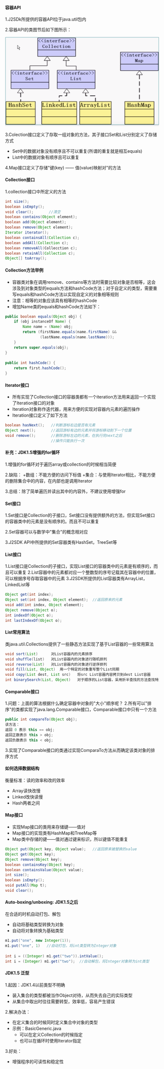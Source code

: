 #### 容器API

1.J2SDk所提供的容器API位于java.util包内

2.容器API的类图节后如下图所示：

![](.容器_images/5896bd2b.png)

3.Colection接口定义了存取一组对象的方法，其子接口Set和List分别定义了存储方式
+ Set中的数据对象没有顺序且不可以重复(所谓的重复就是相互equals)
+ List中的数据对象有顺序且可以重复

4.Map接口定义了存储"键(key) —— 值(value)映射对"的方法

#### Collection接口

1.collection接口中所定义的方法

```Java
int size();
boolean isEmpty();
void clear();       //清空
boolean contains(Object element);
boolean add(Object element);
boolean remove(Object element);
Iterator iterator();
boolean containsAll(Collection c);
boolean addAll(Collection c);
boolean removeAll(Collecction c);
boolean retainAll(Collection c);   
Object[] toArray();

```

#### Collection方法举例
+ 容器类对象在调用remove、contains等方法时需要比较对象是否相等，这会涉及到对象类型的equals方法和hashCode方法；对于自定义的类型，需要重写equals和hashCode方法以实现自定义的对象相等规则
+ 注意：相等的对象应该具有相等的hashCode
+ 增加Name类的equals和hashCode方法如下：

```Java
public boolean equals(Object obj) {
    if (obj instanceOf Name) {
        Name name = (Name) obj;
        return (firstName.equals(name.firstName) &&
                (lastName.equals(name.lastName)));
    }
    return super.equals(obj);
}

public int hashCode() {
    return first.hashCode();
}
```

#### Iterator接口
+ 所有实现了Collection接口的容器类都有一个iteration方法用来返回一个实现了Iteration接口的对象
+ Iteration对象称作迭代器，用来方便的实现对容器内元素的遍历操作
+ Iteration接口定义了如下方法

```java
boolean hasNext();   //判断游标右边是否有元素
Object next();       //返回游标有边的元素并将游标移动到下一个位置
void remove();       //删除游标左边的元素，在执行完next之后
                     //操作只能执行一次
```

#### 补充：JDK1.5增强的for循环

1.增强的for循环对于遍历array或collection的时候相当简便

2.缺陷：
+数组：不能方便的访问下标值
+集合：与使用Iterator相比，不能方便的删除集合中的内容，在内部也是调用Iterator

3.总结：除了简单遍历并读出其中的内容外，不建议使用增强for


#### Set接口
1.Set接口是Collection的子接口，Set接口没有提供额外的方法，但实现Set接口的容器类中的元素是没有顺序的。而且不可以重复

2.Set容器可以与数学中"集合"的概念相对应

3.J2SDK API中所提供的Set容器类有HashSet，TreeSet等


#### List接口
1.List接口是Collection的子接口，实现List接口的容器类中的元素是有顺序的，而且可以重复
2.List容器中的元素都对应一个整数型的序号记载其在容器中的位置，可以根据序号存取容器中的元素
3.J2SDK所提供的List容器类有ArrayList，LinkedList等
```Java
Object get(int index);
Object set(int index, Object element);  //返回原来的元素
void add(int index, Object element);
Object remove(Object o);
int indexOf(Object o);
int lastIndexOf(Object o);
```

#### List常用算法
类java.util.Collections提供了一些静态方法实现了基于List容器的一些常用算法

```java
void sort(List)      对List容器内的元素排序
void shuffle(list)   对List容器内的对象进行随机排列
void reverse(List)   对List容器内的对象进行逆序排列
void fill(List, Object)  用一个特定的对象重写整个List同期
void copy(List dest, List src)   将src List容器内容拷贝到dest List容器
int binarySearch(List, Object)   对于顺序的List容器，采用折半查找的方法查找特定对象
```


#### Comparable接口
1.问题：上面的算法根据什么确定容器中对象的"大小"顺序呢？
2.所有可以"排序"的类都实现了java.lang.Comparable接口，Comparable接口中只有一个方法
```java
public int compareTo(Object obj);  
该方法：
返回 0 表示 this == obj;
返回正数表示 this > obj;
返回负数表示 this < obj;
```
3.实现了Comparable接口的类通过实现ComparaTo方法从而确定该类对象的排序方式


#### 如何选择数据结构
衡量标准：读的效率和改的效率

+ Array读快改慢
+ Linked改快读慢
+ Hash两者之间


#### Map接口
+ 实现Map接口的类用来存储键——值对
+ Map接口的实现类有HashMap和TreeMap等
+ Map类中存储的键——值对通过键来标识，所以键值不能重复

```java
Object put(Object key, Object value);   //返回原来被替换的value
Object get(Object key);
Object remove(Object key);
boolean containsKey(Object key);
boolean containsValue(Object value);
int size();
boolean isEmpty();
void putAll(Map t);
void clear();
```


#### Auto-boxing/unboxing: JDK1.5之后
在合适的时机自动打包、解包
+ 自动将基础类型转换为对象
+ 自动将对象转换为基础类型

```java
m1.put("one", new Integer(1));
m1.put("one", 1)   //自动打包，将int类型转为Integer对象

int i = ((Integer) m1.get("two")).intValue();
int i = (Integer) m1.get("two");  //自动解包，将Integer对象转为int类型
```


#### JDK1.5 泛型
1.起因：JDK1.4以前类型不明确
+ 装入集合的类型都被当作Object对待，从而失去自己的实际类型
+ 从集合中取出时往往需要转型，效率低，容易产生错误

2.解决办法：
+ 在定义集合的时候同时定义集合中对象的类型
+ 示例：BasicGeneric.java
    + 可以在定义Collection的时候指定
    + 也可以在循环时使用Iterator指定
    
3.好处：
+ 增强程序的可读性和稳定性



